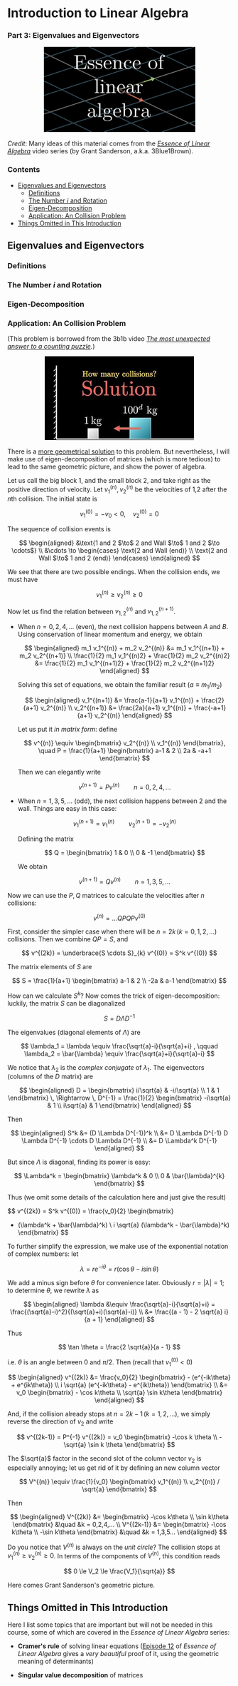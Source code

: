 # Introduction to Linear Algebra 

### **Part 3: Eigenvalues and Eigenvectors**

<center>

![](Figures/LA_3b1b.png)

</center>

*Credit*: Many ideas of this material comes from the [*Essence of Linear Algebra*][LA_3b1b] video series (by Grant Sanderson, a.k.a. 3Blue1Brown).

[LA_3b1b]: https://youtu.be/fNk_zzaMoSs

### **Contents**

- [Eigenvalues and Eigenvectors](#eigenvalues-and-eigenvectors)
    - [Definitions](#definitions)
    - [The Number $i$ and Rotation](#the-number-i-and-rotation)
    - [Eigen-Decomposition](#eigen-decomposition)
    - [Application: An Collision Problem](#application-an-collision-problem)
- [Things Omitted in This Introduction](#things-omitted-in-this-introduction)

## Eigenvalues and Eigenvectors

### Definitions

### The Number $i$ and Rotation

### Eigen-Decomposition

### Application: An Collision Problem

(This problem is borrowed from the 3b1b video [*The most unexpected answer to a counting puzzle*](https://youtu.be/HEfHFsfGXjs).)

<center>

![](Figures/3b1b_collision.jpg)

</center>

There is a [more geometrical solution](https://youtu.be/jsYwFizhncE) to this problem. But nevertheless, I will make use of eigen-decomposition of matrices (which is more tedious) to lead to the same geometric picture, and show the power of algebra. 

Let us call the big block 1, and the small block 2, and take right as the positive direction of velocity. Let $v_1^{(n)}, v_2^{(n)}$ be the velocities of 1,2 after the $n$th collision. The initial state is

$$
v_1^{(0)} = -v_0 < 0, \quad
v_2^{(0)} = 0
$$

The sequence of collision events is

$$
\begin{aligned}
    &\text{1 and 2 $\to$ 2 and Wall $\to$ 1 and 2 $\to \cdots$}
    \\
    &\cdots \to
    \begin{cases}
        \text{2 and Wall (end)} \\
        \text{2 and Wall $\to$ 1 and 2 (end)}
    \end{cases}
\end{aligned}
$$

We see that there are two possible endings. When the collision ends, we must have

$$
v_1^{(n)} \ge v_2^{(n)} \ge 0
$$

Now let us find the relation between $v_{1,2}^{(n)}$ and $v_{1,2}^{(n+1)}$. 

- When $n = 0,2,4,...$ (even), the next collision happens between $A$ and $B$. Using conservation of linear momentum and energy, we obtain
    
    $$
    \begin{aligned}
        m_1 v_1^{(n)} + m_2 v_2^{(n)}
        &= m_1 v_1^{(n+1)} + m_2 v_2^{(n+1)}
        \\
        \frac{1}{2} m_1 v_1^{(n)2}
        + \frac{1}{2} m_2 v_2^{(n)2}
        &= \frac{1}{2} m_1 v_1^{(n+1)2}
        + \frac{1}{2} m_2 v_2^{(n+1)2}
    \end{aligned}
    $$

    Solving this set of equations, we obtain the familiar result ($a \equiv m_1 / m_2$)

    $$
    \begin{aligned}
        v_1^{(n+1)} &= \frac{a-1}{a+1} v_1^{(n)}
        + \frac{2}{a+1} v_2^{(n)}
        \\
        v_2^{(n+1)} &= \frac{2a}{a+1} v_1^{(n)}
        + \frac{-a+1}{a+1} v_2^{(n)}
    \end{aligned}
    $$

    Let us put it *in matrix form*: define

    $$
    v^{(n)} \equiv \begin{bmatrix}
        v_2^{(n)} \\ v_1^{(n)}
    \end{bmatrix}, \quad
    P = \frac{1}{a+1} \begin{bmatrix}
        a-1 & 2 \\
        2a & -a+1
    \end{bmatrix}
    $$

    Then we can elegantly write

    $$
    v^{(n+1)} = P v^{(n)} \qquad n = 0,2,4,...
    $$

- When $n = 1,3,5,...$ (odd), the next collision happens between 2 and the wall. Things are easy in this case:
    
    $$
    v_1^{(n+1)} = v_1^{(n)}
    \qquad
    v_2^{(n+1)} = - v_2^{(n)}
    $$

    Defining the matrix 

    $$
    Q = \begin{bmatrix}
        1 & 0 \\
        0 & -1
    \end{bmatrix}
    $$

    We obtain

    $$
    v^{(n+1)} = Q v^{(n)} \qquad n = 1,3,5,...
    $$

Now we can use the $P,Q$ matrices to calculate the velocities after $n$ collisions:

$$
v^{(n)} = ... Q P Q P v^{(0)}
$$

First, consider the simpler case when there will be $n = 2k \, (k = 0,1,2,...)$ collisions. Then we combine $QP = S$, and

$$
v^{(2k)} = \underbrace{S \cdots S}_{k} v^{(0)} = S^k v^{(0)}
$$

The matrix elements of $S$ are

$$
S = \frac{1}{a+1}
\begin{bmatrix}
    a-1 & 2 \\
    -2a & a-1
\end{bmatrix}
$$

How can we calculate $S^k$? Now comes the trick of eigen-decomposition: luckily, the matrix $S$ can be diagonalized

$$
S = D \Lambda D^{-1}
$$

The eigenvalues (diagonal elements of $\Lambda$) are

$$
\lambda_1 = \lambda \equiv \frac{\sqrt{a}-i}{\sqrt{a}+i} , 
\qquad
\lambda_2 = \bar{\lambda} \equiv \frac{\sqrt{a}+i}{\sqrt{a}-i}
$$

We notice that $\lambda_2$ is the *complex conjugate* of $\lambda_1$. The eigenvectors (columns of the $D$ matrix) are 

$$
\begin{aligned}
    D = \begin{bmatrix}
        i/\sqrt{a} & -i/\sqrt{a} \\
        1 & 1
    \end{bmatrix} 
    \, \Rightarrow \,
    D^{-1} = \frac{1}{2} \begin{bmatrix}
        -i\sqrt{a} & 1 \\
        i\sqrt{a} & 1
    \end{bmatrix}
\end{aligned}
$$

Then 

$$
\begin{aligned}
    S^k &= (D \Lambda D^{-1})^k
    \\
    &= D \Lambda D^{-1} D \Lambda D^{-1} \cdots D \Lambda D^{-1}
    \\
    &= D \Lambda^k D^{-1}
\end{aligned}
$$

But since $\Lambda$ is diagonal, finding its power is easy:

$$
\Lambda^k = \begin{bmatrix}
    \lambda^k & 0 \\
    0 & \bar{\lambda}^{k}
\end{bmatrix}
$$

Thus (we omit some details of the calculation here and just give the result)

$$
v^{(2k)} = S^k v^{(0)} 
= \frac{v_0}{2}
\begin{bmatrix}
- (\lambda^k + \bar{\lambda}^k)
\\
i \sqrt{a} (\lambda^k - \bar{\lambda}^k)
\end{bmatrix}
$$

To further simplify the expression, we make use of the exponential notation of complex numbers: let

$$
\lambda = r e^{-i \theta} = r (\cos \theta - i \sin \theta)
$$

We add a minus sign before $\theta$ for convenience later. Obviously $r = |\lambda| = 1$; to determine $\theta$, we rewrite $\lambda$ as

$$
\begin{aligned}
    \lambda &\equiv \frac{\sqrt{a}-i}{\sqrt{a}+i}
    = \frac{(\sqrt{a}-i)^2}{(\sqrt{a}+i)(\sqrt{a}-i)}
    \\
    &= \frac{(a - 1) - 2 \sqrt{a} i}{a + 1}
\end{aligned}
$$

Thus

$$
\tan \theta 
= \frac{2 \sqrt{a}}{a - 1}
$$

i.e. $\theta$ is an angle between $0$ and $\pi/2$. Then (recall that $v_1^{(0)} < 0$)

$$
\begin{aligned}
    v^{(2k)} &= \frac{v_0}{2}
    \begin{bmatrix}
        - (e^{-ik\theta} + e^{ik\theta}) \\
        i \sqrt{a} (e^{-ik\theta} - e^{ik\theta})
    \end{bmatrix}
    \\
    &= v_0 \begin{bmatrix}
        - \cos k\theta \\
        \sqrt{a} \sin k\theta
    \end{bmatrix}
\end{aligned}
$$

And, if the collision already stops at $n = 2k-1 \, (k = 1,2,...)$, we simply reverse the direction of $v_2$ and write

$$
v^{(2k-1)} = P^{-1} v^{(2k)}
= v_0 \begin{bmatrix}
    -\cos k \theta \\
    - \sqrt{a} \sin k \theta
\end{bmatrix}
$$

The $\sqrt{a}$ factor in the second slot of the column vector $v_2$ is especially annoying; let us get rid of it by defining an new column vector

$$
V^{(n)} \equiv \frac{1}{v_0} 
\begin{bmatrix}
    v_1^{(n)} \\ v_2^{(n)} / \sqrt{a}
\end{bmatrix}
$$

Then

$$
\begin{aligned}
    V^{(2k)} &= \begin{bmatrix}
        -\cos k\theta \\ \sin k\theta
    \end{bmatrix} &\quad &k = 0,2,4,...
    \\
    V^{(2k-1)} &= \begin{bmatrix}
        -\cos k\theta \\ -\sin k\theta
    \end{bmatrix} &\quad &k = 1,3,5...
\end{aligned} 
$$

Do you notice that $V^{(n)}$ is always on the *unit circle*? The collision stops at $v_1^{(n)} \ge v_2^{(n)} \ge 0$. In terms of the components of $V^{(n)}$, this condition reads

$$
0 \le V_2 \le \frac{V_1}{\sqrt{a}}
$$

Here comes Grant Sanderson's geometric picture. 

## Things Omitted in This Introduction

Here I list some topics that are important but will not be needed in this course, some of which are covered in the *Essence of Linear Algebra* series:

- **Cramer's rule** of solving linear equations ([Episode 12](https://youtu.be/jBsC34PxzoM) of *Essence of Linear Algebra* gives a *very beautiful* proof of it, using the geometric meaning of determinants) 

- **Singular value decomposition** of matrices